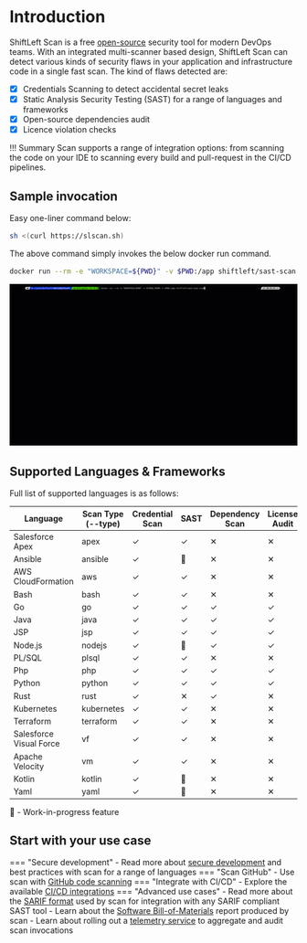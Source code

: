 # Introduction

ShiftLeft Scan is a free [open-source](https://github.com/ShiftLeftSecurity/sast-scan) security tool for modern DevOps teams. With an integrated multi-scanner based design, ShiftLeft Scan can detect various kinds of security flaws in your application and infrastructure code in a single fast scan. The kind of flaws detected are:

* [x] Credentials Scanning to detect accidental secret leaks
* [x] Static Analysis Security Testing (SAST) for a range of languages and frameworks
* [x] Open-source dependencies audit
* [x] Licence violation checks

!!! Summary
    Scan supports a range of integration options: from scanning the code on your IDE to scanning every build and pull-request in the CI/CD pipelines.

## Sample invocation

Easy one-liner command below:

```bash
sh <(curl https://slscan.sh)
```

The above command simply invokes the below docker run command.

```bash
docker run --rm -e "WORKSPACE=${PWD}" -v $PWD:/app shiftleft/sast-scan scan
```

![Java Scan](getting-started/images/scan-java.gif)

## Supported Languages & Frameworks

Full list of supported languages is as follows:

| Language | Scan Type (--type) | Credential Scan | SAST | Dependency Scan | License Audit | Build Breaker |
|----------|-----------|---------------------|------|-----------------|---------------|---------------|
| Salesforce Apex     | apex | ✓ | ✓ | ✕ | ✕ | ✓ |
| Ansible     | ansible | ✓ | 🚧 | ✕ | ✕ | ✕ |
| AWS CloudFormation     | aws | ✓ | ✓ | ✕ | ✕ | ✕ |
| Bash     | bash | ✓ | ✓ | ✕ | ✕ | ✓ |
| Go     | go | ✓ | ✓ | ✓ | ✓ | ✓ |
| Java     | java | ✓ | ✓ | ✓ | ✓ | ✓ |
| JSP     | jsp | ✓ | ✓ | ✓ | ✓ | ✓ |
| Node.js     | nodejs | ✓ | 🚧 | ✓ | ✓ | ✓ |
| PL/SQL     | plsql | ✓ | ✓ | ✕ | ✕ | ✓ |
| Php     | php | ✓ | ✓ | ✓ | ✓ | ✓ |
| Python     | python | ✓ | ✓ | ✓ | ✓ | ✓ |
| Rust     | rust | ✓ | ✕ | ✓ | ✕ | ✕ |
| Kubernetes     | kubernetes | ✓ | ✓ | ✕ | ✕ | ✕ |
| Terraform     | terraform | ✓ | ✓ | ✕ | ✕ | ✓ |
| Salesforce Visual Force    | vf | ✓ | ✓ | ✕ | ✕ | ✓ |
| Apache Velocity    | vm | ✓ | ✓ | ✕ | ✕ | ✓ |
| Kotlin    | kotlin | ✓ | 🚧 | ✕ | ✕ | ✕ |
| Yaml     | yaml | ✓ | 🚧 | ✕ | ✕ | ✕ |

🚧 - Work-in-progress feature

## Start with your use case

=== "Secure development"
    - Read more about [secure development](secure-development/README.md) and best practices with scan for a range of languages
=== "Scan GitHub"
    - Use scan with [GitHub code scanning](integrations/code-scan.md)
=== "Integrate with CI/CD"
    - Explore the available [CI/CD integrations](integrations/README.md)
=== "Advanced use cases"
    - Read more about the [SARIF format](integrations/sarif.md) used by scan for integration with any SARIF compliant SAST tool
    - Learn about the [Software Bill-of-Materials](integrations/sbom.md) report produced by scan
    - Learn about rolling out a [telemetry service](integrations/telemetry.md) to aggregate and audit scan invocations

